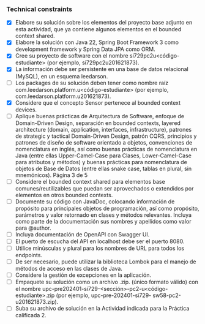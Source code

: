 ### Technical constraints

* [X] Elabore su solución sobre los elementos del proyecto base adjunto en esta actividad, que ya contiene algunos elementos en el bounded context shared.
* [X] Elabore la solución con Java 22, Spring Boot Framework 3 como development framework y
   Spring Data JPA como ORM.
* [X] Cree su proyecto de software con el nombre si729pc2u<código-estudiante> (por ejemplo,
   si729pc2u201621873).
* [X] La información debe ser persistente en una base de datos relacional (MySQL), en un
   esquema leedarson.
* [ ] Los packages de su solución deben tener como nombre raíz
   com.leedarson.platform.u<código-estudiante> (por ejemplo,
   com.leedarson.platform.u201621873).
* [X] Considere que el concepto Sensor pertenece al bounded context devices.
* [ ] Aplique buenas prácticas de Arquitectura de Software, enfoque de Domain-Driven Design,
   separación en bounded contexts, layered architecture (domain, application, interfaces,
   infrastructure), patrones de strategic y tactical Domain-Driven Design, patrón CQRS,
   principios y patrones de diseño de software orientado a objetos, convenciones de
   nomenclatura en inglés, así como buenas prácticas de nomenclatura en Java (entre ellas
   Upper-Camel-Case para Clases, Lower-Camel-Case para atributos y métodos) y buenas
   prácticas para nomenclatura de objetos de Base de Datos (entre ellas snake case, tablas en
   plural, sin mnemónicos).
   Página 3 de 5
* [ ] Considere el bounded context shared para elementos base comunes/reutilizables que
   puedan ser aprovechados o extendidos por elementos en otros bounded contexts.
* [ ] Documente su código con JavaDoc, colocando información de propósito para principales
   objetos de programación, así como propósito, parámetros y valor retornado en clases y
   métodos relevantes. Incluya como parte de la documentación sus nombres y apellidos como
   valor para @author.
* [ ] Incluya documentación de OpenAPI con Swagger UI.
* [ ] El puerto de escucha del API en localhost debe ser el puerto 8080.
* [ ] Utilice minúsculas y plural para los nombres de URL para todos los endpoints.
* [ ] De ser necesario, puede utilizar la biblioteca Lombok para el manejo de métodos de acceso
    en las clases de Java.
* [ ] Considere la gestión de excepciones en la aplicación.
* [ ] Empaquete su solución como un archivo .zip. (único formato válido) con el nombre upc-pre202401-si729-<sección>-pc2-u<código-estudiante>.zip (por ejemplo, upc-pre-202401-si729-
    sw58-pc2-u201621873.zip).
* [ ] Suba su archivo de solución en la Actividad indicada para la Práctica calificada 2.